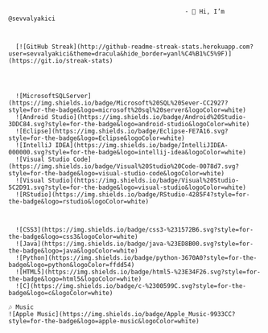                                                      - 👋 Hi, I’m @sevvalyakici
                                                     
              
					
      [![GitHub Streak](http://github-readme-streak-stats.herokuapp.com?user=sevvalyakici&theme=dracula&hide_border=yanl%C4%B1%C5%9F)](https://git.io/streak-stats)
      
      
      
      
      ![MicrosoftSQLServer](https://img.shields.io/badge/Microsoft%20SQL%20Sever-CC2927?style=for-the-badge&logo=microsoft%20sql%20server&logoColor=white)
      ![Android Studio](https://img.shields.io/badge/Android%20Studio-3DDC84.svg?style=for-the-badge&logo=android-studio&logoColor=white)
      ![Eclipse](https://img.shields.io/badge/Eclipse-FE7A16.svg?style=for-the-badge&logo=Eclipse&logoColor=white)
      ![IntelliJ IDEA](https://img.shields.io/badge/IntelliJIDEA-000000.svg?style=for-the-badge&logo=intellij-idea&logoColor=white)
      ![Visual Studio Code](https://img.shields.io/badge/Visual%20Studio%20Code-0078d7.svg?style=for-the-badge&logo=visual-studio-code&logoColor=white)
      ![Visual Studio](https://img.shields.io/badge/Visual%20Studio-5C2D91.svg?style=for-the-badge&logo=visual-studio&logoColor=white)
      ![RStudio](https://img.shields.io/badge/RStudio-4285F4?style=for-the-badge&logo=rstudio&logoColor=white)

    

      ![CSS3](https://img.shields.io/badge/css3-%231572B6.svg?style=for-the-badge&logo=css3&logoColor=white)
      ![Java](https://img.shields.io/badge/java-%23ED8B00.svg?style=for-the-badge&logo=java&logoColor=white)
      ![Python](https://img.shields.io/badge/python-3670A0?style=for-the-badge&logo=python&logoColor=ffdd54)
      ![HTML5](https://img.shields.io/badge/html5-%23E34F26.svg?style=for-the-badge&logo=html5&logoColor=white)
      ![C](https://img.shields.io/badge/c-%2300599C.svg?style=for-the-badge&logo=c&logoColor=white)
    
    🎶 Music
    ![Apple Music](https://img.shields.io/badge/Apple_Music-9933CC?style=for-the-badge&logo=apple-music&logoColor=white)
